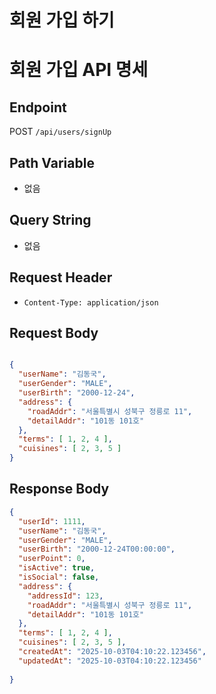 # 회원 가입 하기

# 회원 가입 API 명세

## Endpoint
POST `/api/users/signUp`

## Path Variable
- 없음

## Query String
- 없음

## Request Header
- `Content-Type: application/json`

## Request Body

```json

{
  "userName": "김동국",
  "userGender": "MALE",
  "userBirth": "2000-12-24",
  "address": {
    "roadAddr": "서울특별시 성북구 정릉로 11",
    "detailAddr": "101동 101호"
  },
  "terms": [ 1, 2, 4 ],
  "cuisines": [ 2, 3, 5 ]
}
```

## Response Body


```json
{
  "userId": 1111,
  "userName": "김동국",
  "userGender": "MALE",
  "userBirth": "2000-12-24T00:00:00",
  "userPoint": 0,
  "isActive": true,
  "isSocial": false,
  "address": {
    "addressId": 123,
    "roadAddr": "서울특별시 성북구 정릉로 11",
    "detailAddr": "101동 101호"
  },
  "terms": [ 1, 2, 4 ],
  "cuisines": [ 2, 3, 5 ],
  "createdAt": "2025-10-03T04:10:22.123456",
  "updatedAt": "2025-10-03T04:10:22.123456"
  
} 
```
